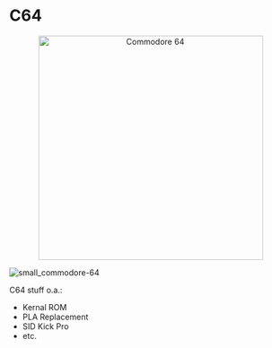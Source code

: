 # C64

<p align="center" ><img width="400" alt="Commodore 64" src="https://github.com/user-attachments/assets/7ee15c70-5c3a-4073-8f32-9896f6eec4db" /></p>

![small_commodore-64](https://github.com/user-attachments/assets/7d620319-b5ce-4414-b979-e3e7e383b91e)


C64 stuff o.a.:
- Kernal ROM
- PLA Replacement
- SID Kick Pro
- etc.
